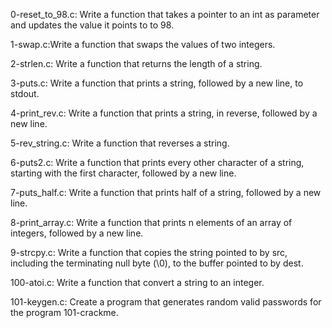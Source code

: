 0-reset_to_98.c: Write a function that takes a pointer to an int as parameter and updates the value it points to to 98.

1-swap.c:Write a function that swaps the values of two integers. 

2-strlen.c: Write a function that returns the length of a string.

3-puts.c: Write a function that prints a string, followed by a new line, to stdout.

4-print_rev.c: Write a function that prints a string, in reverse, followed by a new line.

5-rev_string.c: Write a function that reverses a string. 

6-puts2.c: Write a function that prints every other character of a string, starting with the first character, followed by a new line.

7-puts_half.c: Write a function that prints half of a string, followed by a new line.

8-print_array.c: Write a function that prints n elements of an array of integers, followed by a new line. 

9-strcpy.c: Write a function that copies the string pointed to by src, including the terminating null byte (\0), to the buffer pointed to by dest.

100-atoi.c: Write a function that convert a string to an integer.

101-keygen.c: Create a program that generates random valid passwords for the program 101-crackme.
